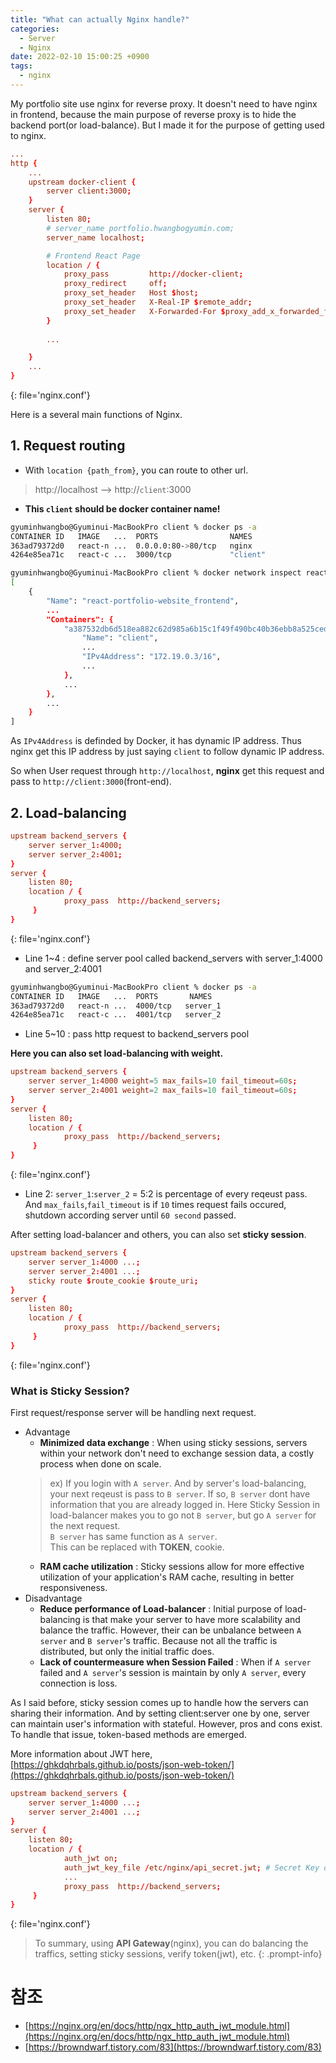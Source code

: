 ```yaml
---
title: "What can actually Nginx handle?"
categories:
  - Server
  - Nginx
date: 2022-02-10 15:00:25 +0900
tags:
  - nginx
---
```



My portfolio site use nginx for reverse proxy. It doesn't need to have nginx in frontend, because the main purpose of reverse proxy is to hide the backend port(or load-balance). But I made it for the purpose of getting used to nginx.

```conf
...
http {
	...
    upstream docker-client {
        server client:3000;
    }
    server {
        listen 80;
        # server_name portfolio.hwangbogyumin.com;
        server_name localhost;

        # Frontend React Page
        location / {
            proxy_pass         http://docker-client;
            proxy_redirect     off;
            proxy_set_header   Host $host;
            proxy_set_header   X-Real-IP $remote_addr;
            proxy_set_header   X-Forwarded-For $proxy_add_x_forwarded_for;
        }
		
		...

    }
    ...
}
```
{: file='nginx.conf'}

Here is a several main functions of Nginx.

## 1. Request routing
   * With `location {path_from}`, you can route to other url.
   > http://localhost --> http://`client`:3000
   * **This `client` should be docker container name!**

```bash
gyuminhwangbo@Gyuminui-MacBookPro client % docker ps -a
CONTAINER ID   IMAGE   ...  PORTS                NAMES
363ad79372d0   react-n ...  0.0.0.0:80->80/tcp   nginx
4264e85ea71c   react-c ...  3000/tcp             "client"
```
	
```bash
gyuminhwangbo@Gyuminui-MacBookPro client % docker network inspect react-portfolio-website_frontend
[
	{
		"Name": "react-portfolio-website_frontend",
		...
		"Containers": {
			"a387532db6d518ea882c62d985a6b15c1f49f490bc40b36ebb8a525cedffdc1d": {
				"Name": "client",
				...
				"IPv4Address": "172.19.0.3/16",
				...
			},
			...
		},
		...
	}
]
```

As `IPv4Address` is definded by Docker, it has dynamic IP address. Thus nginx get this IP address by just saying `client` to follow dynamic IP address.

So when User request through `http://localhost`, **nginx** get this request and pass to `http://client:3000`(front-end).

## 2. Load-balancing

```conf
upstream backend_servers { 
    server server_1:4000; 
    server server_2:4001; 
} 
server { 
    listen 80; 
    location / { 
            proxy_pass  http://backend_servers; 
     }
}
```
{: file='nginx.conf'}

* Line 1~4 : define server pool called backend_servers with server_1:4000 and server_2:4001

```bash
gyuminhwangbo@Gyuminui-MacBookPro client % docker ps -a
CONTAINER ID   IMAGE   ...  PORTS       NAMES
363ad79372d0   react-n ...  4000/tcp   server_1
4264e85ea71c   react-c ...  4001/tcp   server_2
```

* Line 5~10 : pass http request to backend_servers pool

**Here you can also set load-balancing with weight.**

```conf
upstream backend_servers { 
    server server_1:4000 weight=5 max_fails=10 fail_timeout=60s; 
    server server_2:4001 weight=2 max_fails=10 fail_timeout=60s; 
} 
server { 
    listen 80; 
    location / { 
            proxy_pass  http://backend_servers; 
     }
}
```
{: file='nginx.conf'}

* Line 2: `server_1`:`server_2` = 5:2 is percentage of every reqeust pass. And `max_fails`,`fail_timeout` is if `10` times request fails occured, shutdown according server until `60 second` passed.

After setting load-balancer and others, you can also set **sticky session**.

```conf
upstream backend_servers { 
    server server_1:4000 ...; 
    server server_2:4001 ...;
	sticky route $route_cookie $route_uri; 
} 
server { 
    listen 80; 
    location / { 
            proxy_pass  http://backend_servers; 
     }
}
```
{: file='nginx.conf'}


### What is Sticky Session?
First request/response server will be handling next request.

* Advantage
  * **Minimized data exchange** : When using sticky sessions, servers within your network don't need to exchange session data, a costly process when done on scale.
  > ex) If you login with `A server`. And by server's load-balancing, your next reqeust is pass to `B server`. If so, `B server` dont have information that you are already logged in. Here Sticky Session in load-balancer makes you to go not `B server`, but go `A server` for the next request.       
  > `B server` has same function as `A server`.       
  > This can be replaced with **TOKEN**, cookie.    
  * **RAM cache utilization** : Sticky sessions allow for more effective utilization of your application's RAM cache, resulting in better responsiveness.
* Disadvantage
  * **Reduce performance of Load-balancer** : Initial purpose of load-balancing is that make your server to have more scalability and balance the traffic. However, their can be unbalance between `A server` and `B server`'s traffic. Because not all the traffic is distributed, but only the initial traffic does.
  * **Lack of countermeasure when Session Failed** : When if `A server` failed and `A server`'s session is maintain by only `A server`, every connection is loss.

As I said before, sticky session comes up to handle how the servers can sharing their information. And by setting client:server one by one, server can maintain user's information with stateful. However, pros and cons exist. To handle that issue, token-based methods are emerged.

More information about JWT here, [https://ghkdqhrbals.github.io/posts/json-web-token/](https://ghkdqhrbals.github.io/posts/json-web-token/)

```conf
upstream backend_servers { 
    server server_1:4000 ...; 
    server server_2:4001 ...;
} 
server { 
    listen 80; 
    location / { 
			auth_jwt on;
        	auth_jwt_key_file /etc/nginx/api_secret.jwt; # Secret Key of Server(symmetric key)
			...
        	proxy_pass  http://backend_servers; 
     }
}
```
{: file='nginx.conf'}


> To summary, using **API Gateway**(nginx), you can do balancing the traffics, setting sticky sessions, verify token(jwt), etc.
{: .prompt-info}


# 참조
* [https://nginx.org/en/docs/http/ngx_http_auth_jwt_module.html](https://nginx.org/en/docs/http/ngx_http_auth_jwt_module.html)
* [https://browndwarf.tistory.com/83](https://browndwarf.tistory.com/83)